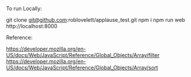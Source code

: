 To run Locally:

git clone git@github.com:roblovelett/applause_test.git
npm i
npm run web
http://localhost:8000

Reference:

https://developer.mozilla.org/en-US/docs/Web/JavaScript/Reference/Global_Objects/Array/filter
https://developer.mozilla.org/en-US/docs/Web/JavaScript/Reference/Global_Objects/Array/sort